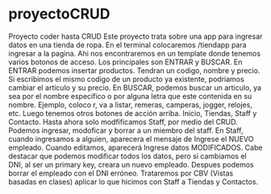 # proyectoCRUD
Proyecto coder hasta CRUD
Este proyecto trata sobre una app para ingresar datos en una tienda de ropa. En el terminal colocaremos /tiendapp para ingresar a la pagina. 
Ahi nos encontraremos en un template donde tenemos varios botonos de acceso. Los principales son ENTRAR y BUSCAR.
En ENTRAR podemos insertar productos. Tendran un codigo, nombre y precio.
Si escribimos el mismo codigo de un producto ya existente, podriamos cambiar el articulo y su precio.
En BUSCAR, podemos buscar un articulo, ya sea por el nombre especifico o por alguna letra que este contenida en su nombre. 
Ejemplo, coloco r, va a listar, remeras, camperas, jogger, relojes, etc.
Luego tenemos otros botones de acción arriba. Inicio, Tiendas, Staff y Contacto. 
Hasta ahora solo modfificamos Staff, por medio del CRUD. Podemos ingresar, modoficar y borrar a un miembro del staff.
En Staff, cuando ingresamos a alguien, aparecera el mensaje de Ingrese el NUEVO empleado. Cuando editamos, aparecerá Ingrese datos MODIFICADOS.
Cabe destacar que podemos modificar todos los datos, pero si cambiamos el DNI, al ser un primary key, creara un nuevo empleado.
Despues podemos borrar el empleado con el DNI erróneo. 
Trataremos por CBV (Vistas basadas en clases) aplicar lo que hicimos con Staff a Tiendas y Contactos.

